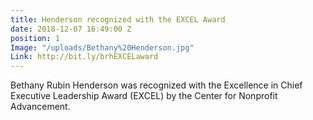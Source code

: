 ```yaml
---
title: Henderson recognized with the EXCEL Award
date: 2018-12-07 16:49:00 Z
position: 1
Image: "/uploads/Bethany%20Henderson.jpg"
Link: http://bit.ly/brhEXCELaward
---
```


Bethany Rubin Henderson was recognized with the Excellence in Chief Executive Leadership Award (EXCEL) by the Center for Nonprofit Advancement.
